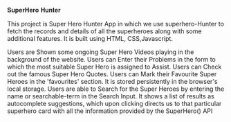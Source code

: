 𝐒𝐮𝐩𝐞𝐫𝐇𝐞𝐫𝐨 𝐇𝐮𝐧𝐭𝐞𝐫

This project is Super Hero Hunter App in which we use superhero-Hunter to fetch the records and details of all the superheroes along with some additional features. It is built using HTML, CSS,Javascript.

Users are Shown some ongoing Super Hero Videos playing in the background of the website.
Users can Enter their Problems in the form to which the most suitable Super Hero is assigned to Assist.
Users can Check out the famous Super Hero Quotes.
Users can Mark their Favourite Super Heroes in the 'favourites' section. It is stored persistently in the browser's local storage.
Users are able to Search for the Super Heroes by entering the name or searchable-term in the Search Input. It shows a list of results as autocomplete suggestions, which upon clicking directs us to that particular superhero card with all the information provided by the SuperHero() API
